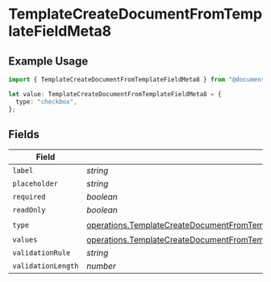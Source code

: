 # TemplateCreateDocumentFromTemplateFieldMeta8

## Example Usage

```typescript
import { TemplateCreateDocumentFromTemplateFieldMeta8 } from "@documenso/sdk-typescript/models/operations";

let value: TemplateCreateDocumentFromTemplateFieldMeta8 = {
  type: "checkbox",
};
```

## Fields

| Field                                                                                                                                                                                                                                                | Type                                                                                                                                                                                                                                                 | Required                                                                                                                                                                                                                                             | Description                                                                                                                                                                                                                                          |
| ---------------------------------------------------------------------------------------------------------------------------------------------------------------------------------------------------------------------------------------------------- | ---------------------------------------------------------------------------------------------------------------------------------------------------------------------------------------------------------------------------------------------------- | ---------------------------------------------------------------------------------------------------------------------------------------------------------------------------------------------------------------------------------------------------- | ---------------------------------------------------------------------------------------------------------------------------------------------------------------------------------------------------------------------------------------------------- |
| `label`                                                                                                                                                                                                                                              | *string*                                                                                                                                                                                                                                             | :heavy_minus_sign:                                                                                                                                                                                                                                   | N/A                                                                                                                                                                                                                                                  |
| `placeholder`                                                                                                                                                                                                                                        | *string*                                                                                                                                                                                                                                             | :heavy_minus_sign:                                                                                                                                                                                                                                   | N/A                                                                                                                                                                                                                                                  |
| `required`                                                                                                                                                                                                                                           | *boolean*                                                                                                                                                                                                                                            | :heavy_minus_sign:                                                                                                                                                                                                                                   | N/A                                                                                                                                                                                                                                                  |
| `readOnly`                                                                                                                                                                                                                                           | *boolean*                                                                                                                                                                                                                                            | :heavy_minus_sign:                                                                                                                                                                                                                                   | N/A                                                                                                                                                                                                                                                  |
| `type`                                                                                                                                                                                                                                               | [operations.TemplateCreateDocumentFromTemplateFieldMetaTemplatesResponse200ApplicationJSONResponseBodyFields8Type](../../models/operations/templatecreatedocumentfromtemplatefieldmetatemplatesresponse200applicationjsonresponsebodyfields8type.md) | :heavy_check_mark:                                                                                                                                                                                                                                   | N/A                                                                                                                                                                                                                                                  |
| `values`                                                                                                                                                                                                                                             | [operations.TemplateCreateDocumentFromTemplateFieldMetaTemplatesValues](../../models/operations/templatecreatedocumentfromtemplatefieldmetatemplatesvalues.md)[]                                                                                     | :heavy_minus_sign:                                                                                                                                                                                                                                   | N/A                                                                                                                                                                                                                                                  |
| `validationRule`                                                                                                                                                                                                                                     | *string*                                                                                                                                                                                                                                             | :heavy_minus_sign:                                                                                                                                                                                                                                   | N/A                                                                                                                                                                                                                                                  |
| `validationLength`                                                                                                                                                                                                                                   | *number*                                                                                                                                                                                                                                             | :heavy_minus_sign:                                                                                                                                                                                                                                   | N/A                                                                                                                                                                                                                                                  |